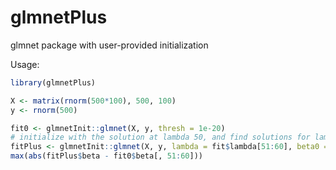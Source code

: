 # glmnetPlus
glmnet package with user-provided initialization

Usage:

```r
library(glmnetPlus)

X <- matrix(rnorm(500*100), 500, 100)
y <- rnorm(500)

fit0 <- glmnetInit::glmnet(X, y, thresh = 1e-20)
# initialize with the solution at lambda 50, and find solutions for lambda 51 to lambda 60
fitPlus <- glmnetInit::glmnet(X, y, lambda = fit$lambda[51:60], beta0 = fit$beta[, 50], type.gaussian = "naive", thresh = 1e-20)
max(abs(fitPlus$beta - fit0$beta[, 51:60]))
```
